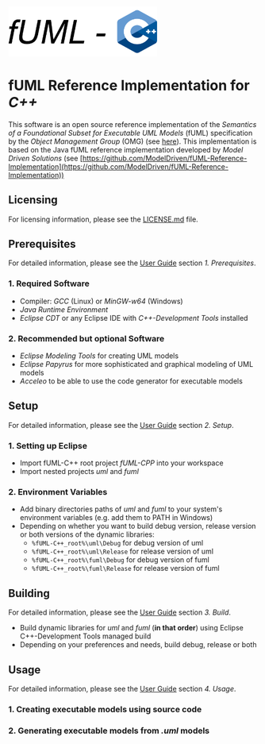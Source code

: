 <img src="logo.png" width="300"/>

# fUML Reference Implementation for *C++*
This software is an open source reference implementation of the *Semantics of a Foundational Subset for Executable UML Models* (fUML)
specification by the *Object Management Group* (OMG) (see [here](https://www.omg.org/spec/FUML/1.5/About-FUML)). This implementation is based on the Java fUML reference implementation developed by
*Model Driven Solutions* (see [https://github.com/ModelDriven/fUML-Reference-Implementation](https://github.com/ModelDriven/fUML-Reference-Implementation))

## Licensing
For licensing information, please see the [LICENSE.md](https://github.com/HammerMaximilian/fUML-CPP/blob/master/LICENSE) file.

## Prerequisites
For detailed information, please see the [User Guide](fUML-C++_User_Guide.pdf) section *1. Prerequisites*.
### 1. Required Software
* Compiler: *GCC* (Linux) or *MinGW-w64* (Windows)
* *Java Runtime Environment*
* *Eclipse CDT* or any Eclipse IDE with *C++-Development Tools* installed
### 2. Recommended but optional Software
* *Eclipse Modeling Tools* for creating UML models
* *Eclipse Papyrus* for more sophisticated and graphical modeling of UML models
* *Acceleo* to be able to use the code generator for executable models

## Setup
For detailed information, please see the [User Guide](fUML-C++_User_Guide.pdf) section *2. Setup*.
### 1. Setting up Eclipse
* Import fUML-C++ root project *fUML-CPP* into your workspace
* Import nested projects *uml* and *fuml*
### 2. Environment Variables
* Add binary directories paths of *uml* and *fuml* to your system's environment variables (e.g. add them to PATH in Windows)
* Depending on whether you want to build debug version, release version or both versions of the dynamic libraries:
  * `%fUML-C++_root%\uml\Debug` for debug version of uml
  * `%fUML-C++_root%\uml\Release` for release version of uml
  * `%fUML-C++_root%\fuml\Debug` for debug version of fuml
  * `%fUML-C++_root%\fuml\Release` for release version of fuml

## Building
For detailed information, please see the [User Guide](fUML-C++_User_Guide.pdf) section *3. Build*.
* Build dynamic libraries for *uml* and *fuml* (**in that order**) using Eclipse C++-Development Tools managed build
* Depending on your preferences and needs, build debug, release or both

## Usage
For detailed information, please see the [User Guide](fUML-C++_User_Guide.pdf) section *4. Usage*.
### 1. Creating executable models using source code
### 2. Generating executable models from *.uml* models
